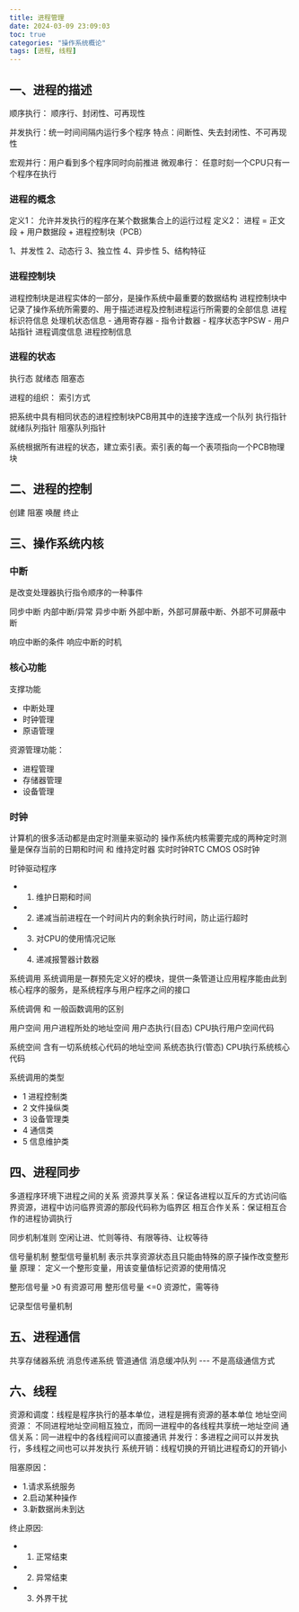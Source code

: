 ```yaml
---
title: 进程管理
date: 2024-03-09 23:09:03
toc: true
categories: "操作系统概论"
tags: [进程, 线程]
---
```


## 一、进程的描述

顺序执行： 顺序行、封闭性、可再现性

并发执行：统一时间间隔内运行多个程序
特点：间断性、失去封闭性、不可再现性

宏观并行：用户看到多个程序同时向前推进
微观串行： 任意时刻一个CPU只有一个程序在执行

### 进程的概念
定义1： 允许并发执行的程序在某个数据集合上的运行过程
定义2： 进程 = 正文段 + 用户数据段 + 进程控制块（PCB）

1、并发性
2、动态行
3、独立性
4、异步性
5、结构特征

### 进程控制块
进程控制块是进程实体的一部分，是操作系统中最重要的数据结构 
进程控制块中记录了操作系统所需要的、用于描述进程及控制进程运行所需要的全部信息
进程标识符信息
处理机状态信息
    - 通用寄存器
    - 指令计数器
    - 程序状态字PSW
    - 用户站指针
进程调度信息
进程控制信息

### 进程的状态
执行态
就绪态
阻塞态

进程的组织：
索引方式

把系统中具有相同状态的进程控制块PCB用其中的连接字连成一个队列
执行指针
就绪队列指针
阻塞队列指针

系统根据所有进程的状态，建立索引表。索引表的每一个表项指向一个PCB物理块

## 二、进程的控制

创建
阻塞
唤醒
终止

## 三、操作系统内核

### 中断
是改变处理器执行指令顺序的一种事件

同步中断  内部中断/异常
异步中断  外部中断，外部可屏蔽中断、外部不可屏蔽中断

响应中断的条件
响应中断的时机 

### 核心功能
支撑功能
- 中断处理
- 时钟管理
- 原语管理

资源管理功能：
- 进程管理
- 存储器管理
- 设备管理

### 时钟
计算机的很多活动都是由定时测量来驱动的
操作系统内核需要完成的两种定时测量是保存当前的日期和时间 和 维持定时器
实时时钟RTC CMOS
OS时钟

时钟驱动程序
- 1. 维护日期和时间
- 2. 递减当前进程在一个时间片内的剩余执行时间，防止运行超时
- 3. 对CPU的使用情况记账
- 4. 递减报警器计数器

系统调用
系统调用是一群预先定义好的模块，提供一条管道让应用程序能由此到核心程序的服务，是系统程序与用户程序之间的接口

系统调佣 和 一般函数调用的区别

用户空间  用户进程所处的地址空间
用户态执行(目态)  CPU执行用户空间代码

系统空间    含有一切系统核心代码的地址空间
系统态执行(管态) CPU执行系统核心代码


系统调用的类型
- 1 进程控制类
- 2 文件操纵类
- 3 设备管理类
- 4 通信类
- 5 信息维护类


## 四、进程同步

多道程序环境下进程之间的关系
资源共享关系：保证各进程以互斥的方式访问临界资源，进程中访问临界资源的那段代码称为临界区
相互合作关系：保证相互合作的进程协调执行

同步机制准则
空闲让进、忙则等待、有限等待、让权等待

信号量机制
整型信号量机制
表示共享资源状态且只能由特殊的原子操作改变整形量
原理： 定义一个整形变量，用该变量值标记资源的使用情况

整形信号量 >0 有资源可用
整形信号量 <=0 资源忙，需等待

记录型信号量机制

## 五、进程通信

共享存储器系统
消息传递系统
管道通信
消息缓冲队列 --- 不是高级通信方式

## 六、线程

资源和调度：线程是程序执行的基本单位，进程是拥有资源的基本单位
地址空间资源： 不同进程地址空间相互独立，而同一进程中的各线程共享统一地址空间
通信关系：同一进程中的各线程间可以直接通讯
并发行：多进程之间可以并发执行，多线程之间也可以并发执行
系统开销：线程切换的开销比进程奇幻的开销小

阻塞原因：
- 1.请求系统服务
- 2.启动某种操作
- 3.新数据尚未到达

终止原因:
- 1. 正常结束
- 2. 异常结束
- 3. 外界干扰





